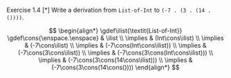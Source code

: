 Exercise 1.4 [*] Write a derivation from `List-of-Int` to `(-7 . (3 . (14 . ())))`.

$$
\begin{align*}
\gdef\ilist{\textit{List-of-Int}}
\gdef\cons{\enspace.\enspace}
            & \ilist \\
\implies & (Int\cons\ilist) \\
\implies & (-7\cons\ilist) \\
\implies & (-7\cons(Int\cons\ilist)) \\
\implies & (-7\cons(3\cons\ilist)) \\
\implies & (-7\cons(3\cons(Int\cons\ilist))) \\
\implies & (-7\cons(3\cons(14\cons\ilist))) \\
\implies & (-7\cons(3\cons(14\cons())))
\end{align*}
$$